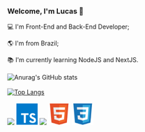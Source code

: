 ### Welcome, I'm Lucas 👋

💻 I'm Front-End and Back-End Developer; <br/>

🌎 I'm from Brazil; <br/>

📚 I'm currently learning NodeJS and NextJS.
<br/>
<br/>
![Anurag's GitHub stats](https://github-readme-stats.vercel.app/api?username=luks360&show_icons=true&theme=midnight-purple)
<br/>
<br/>
[![Top Langs](https://github-readme-stats.vercel.app/api/top-langs/?username=luks360&layout=compact&theme=midnight-purple)](https://github.com/anuraghazra/github-readme-stats)
<br/>
<br/>
<img src="https://upload.wikimedia.org/wikipedia/commons/thumb/9/99/Unofficial_JavaScript_logo_2.svg/1200px-Unofficial_JavaScript_logo_2.svg.png" width="50px"> <img src="https://raw.githubusercontent.com/devicons/devicon/master/icons/typescript/typescript-plain.svg" width="50px"> <img src="https://ui-lib.com/blog/wp-content/uploads/2021/12/nextjs-boilerplate-logo.png" width="50px"> <img src="https://raw.githubusercontent.com/devicons/devicon/master/icons/html5/html5-original.svg" width="50px"> <img src="https://raw.githubusercontent.com/devicons/devicon/master/icons/css3/css3-original.svg" width="50px">
